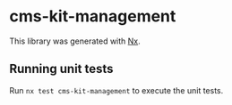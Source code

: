 # cms-kit-management

This library was generated with [Nx](https://nx.dev).

## Running unit tests

Run `nx test cms-kit-management` to execute the unit tests.
